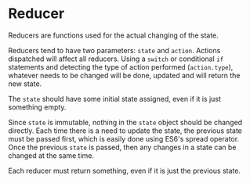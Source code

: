 # Reducer
Reducers are functions used for the actual changing of the state.

Reducers tend to have two parameters: `state` and `action`.  Actions dispatched will affect all reducers.  Using a `switch` or conditional `if` statements and detecting the type of action performed (`action.type`), whatever needs to be changed will be done, updated and will return the new state.

The `state` should have some initial state assigned, even if it is just something empty.

Since `state` is immutable, nothing in the `state` object should be changed directly.  Each time there is a need to update the state, the previous state must be passed first, which is easily done using ES6's spread operator.  Once the previous `state` is passed, then any changes in a state can be changed at the same time.

Each reducer must return something, even if it is just the previous state.
